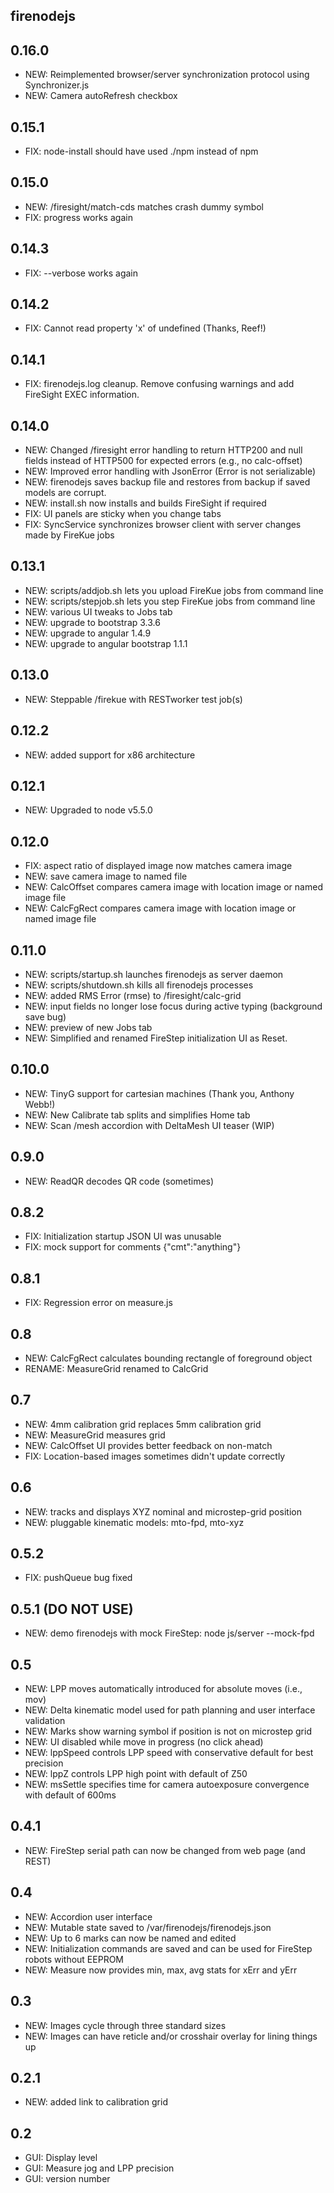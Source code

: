 firenodejs
----------

0.16.0
------
* NEW: Reimplemented browser/server synchronization protocol using Synchronizer.js
* NEW: Camera autoRefresh checkbox

0.15.1
------
* FIX: node-install should have used ./npm instead of npm

0.15.0
------
* NEW: /firesight/match-cds matches crash dummy symbol
* FIX: progress works again

0.14.3
------
* FIX: --verbose works again

0.14.2
------
* FIX: Cannot read property 'x' of undefined (Thanks, Reef!)

0.14.1
------
* FIX: firenodejs.log cleanup. Remove confusing warnings and add FireSight EXEC information.

0.14.0
------
* NEW: Changed /firesight error handling to return HTTP200 and null fields instead of HTTP500 for expected errors (e.g., no calc-offset)
* NEW: Improved error handling with JsonError (Error is not serializable)
* NEW: firenodejs saves backup file and restores from backup if saved models are corrupt.
* NEW: install.sh now installs and builds FireSight if required
* FIX: UI panels are sticky when you change tabs
* FIX: SyncService synchronizes browser client with server changes made by FireKue jobs
    
0.13.1
------
* NEW: scripts/addjob.sh lets you upload FireKue jobs from command line
* NEW: scripts/stepjob.sh lets you step FireKue jobs from command line
* NEW: various UI tweaks to Jobs tab
* NEW: upgrade to bootstrap 3.3.6
* NEW: upgrade to angular 1.4.9
* NEW: upgrade to angular bootstrap 1.1.1

0.13.0
------
* NEW: Steppable /firekue with RESTworker test job(s)

0.12.2
------
* NEW: added support for x86 architecture

0.12.1
------
* NEW: Upgraded to node v5.5.0

0.12.0
------
* FIX: aspect ratio of displayed image now matches camera image
* NEW: save camera image to named file
* NEW: CalcOffset compares camera image with location image or named image file
* NEW: CalcFgRect compares camera image with location image or named image file

0.11.0
------
* NEW: scripts/startup.sh launches firenodejs as server daemon
* NEW: scripts/shutdown.sh kills all firenodejs processes
* NEW: added RMS Error (rmse) to /firesight/calc-grid
* NEW: input fields no longer lose focus during active typing (background save bug)
* NEW: preview of new Jobs tab
* NEW: Simplified and renamed FireStep initialization UI as Reset. 

0.10.0
------
* NEW: TinyG support for cartesian machines (Thank you, Anthony Webb!)
* NEW: New Calibrate tab splits and simplifies Home tab
* NEW: Scan /mesh accordion with DeltaMesh UI teaser (WIP)

0.9.0
-----
* NEW: ReadQR decodes QR code (sometimes)

0.8.2
-----
* FIX: Initialization startup JSON UI was unusable
* FIX: mock support for comments {"cmt":"anything"}

0.8.1
-----
* FIX: Regression error on measure.js

0.8
---
* NEW: CalcFgRect calculates bounding rectangle of foreground object
* RENAME: MeasureGrid renamed to CalcGrid

0.7
---
* NEW: 4mm calibration grid replaces 5mm calibration grid
* NEW: MeasureGrid measures grid
* NEW: CalcOffset UI provides better feedback on non-match
* FIX: Location-based images sometimes didn't update correctly

0.6
---
* NEW: tracks and displays XYZ nominal and microstep-grid position 
* NEW: pluggable kinematic models: mto-fpd, mto-xyz

0.5.2
---
* FIX: pushQueue bug fixed

0.5.1 (DO NOT USE)
---
* NEW: demo firenodejs with mock FireStep: node js/server --mock-fpd

0.5
---
* NEW: LPP moves automatically introduced for absolute moves (i.e., mov)
* NEW: Delta kinematic model used for path planning and user interface validation
* NEW: Marks show warning symbol if position is not on microstep grid
* NEW: UI disabled while move in progress (no click ahead)
* NEW: lppSpeed controls LPP speed with conservative default for best precision
* NEW: lppZ controls LPP high point with default of Z50
* NEW: msSettle specifies time for camera autoexposure convergence with default of 600ms

0.4.1
---
* NEW: FireStep serial path can now be changed from web page (and REST)

0.4
---
* NEW: Accordion user interface
* NEW: Mutable state saved to /var/firenodejs/firenodejs.json
* NEW: Up to 6 marks can now be named and edited
* NEW: Initialization commands are saved and can be used for FireStep robots without EEPROM
* NEW: Measure now provides min, max, avg stats for xErr and yErr

0.3
---
* NEW: Images cycle through three standard sizes
* NEW: Images can have reticle and/or crosshair overlay for lining things up

0.2.1
---
* NEW: added link to calibration grid

0.2
---
* GUI: Display level
* GUI: Measure jog and LPP precision
* GUI: version number
